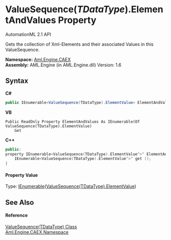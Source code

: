 # ValueSequence(*TDataType*).ElementAndValues Property 
AutomationML 2.1 API 

Gets the collection of Xml-Elements and their associated Values in this ValueSequence.

**Namespace:**&nbsp;<a href="N_Aml_Engine_CAEX">Aml.Engine.CAEX</a><br />**Assembly:**&nbsp;AML.Engine (in AML.Engine.dll) Version: 1.6

## Syntax

**C#**<br />
``` C#
public IEnumerable<ValueSequence(TDataType).ElementValue> ElementAndValues { get; }
```

**VB**<br />
``` VB
Public ReadOnly Property ElementAndValues As IEnumerable(Of ValueSequence(TDataType).ElementValue)
	Get
```

**C++**<br />
``` C++
public:
property IEnumerable<ValueSequence(TDataType).ElementValue^>^ ElementAndValues {
	IEnumerable<ValueSequence(TDataType).ElementValue^>^ get ();
}
```


#### Property Value
Type: <a href="https://docs.microsoft.com/dotnet/api/system.collections.generic.ienumerable-1" target="_parent" rel="noopener noreferrer">IEnumerable</a>(<a href="T_Aml_Engine_CAEX_ValueSequence_1_ElementValue">ValueSequence(TDataType).ElementValue</a>)

## See Also


#### Reference
<a href="T_Aml_Engine_CAEX_ValueSequence_1">ValueSequence(TDataType) Class</a><br /><a href="N_Aml_Engine_CAEX">Aml.Engine.CAEX Namespace</a><br />